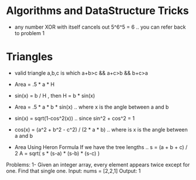 # Algorithms and DataStructure Tricks

- any number XOR with itself cancels out 5^6^5 = 6 .. you can refer back to problem 1


# Triangles

- valid triangle a,b,c is which a+b>c && a+c>b && b+c>a

- Area = .5 * a * H

- sin(x) = b / H , then H = b * sin(x)

- Area = .5 * a * b * sin(x) .. where x is the angle between a and b

- sin(x) = sqrt(1-cos^2(x)) .. since sin^2 + cos^2 = 1

- cos(x) = (a^2 + b^2 - c^2) / (2 * a * b) .. where is x is the angle between a and b

- Area Using Heron Formula If we have the tree lengths ..
s = (a + b + c) / 2
A = sqrt( s * (s-a) * (s-b) * (s-c) )









Problems:
1- Given an integer array, every element appears twice except for one. Find that single one.
Input: nums = [2,2,1]
Output: 1